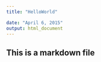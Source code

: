 ```yaml
---
title: "HelloWorld"

date: "April 6, 2015"
output: html_document
---
```


## This is a markdown file